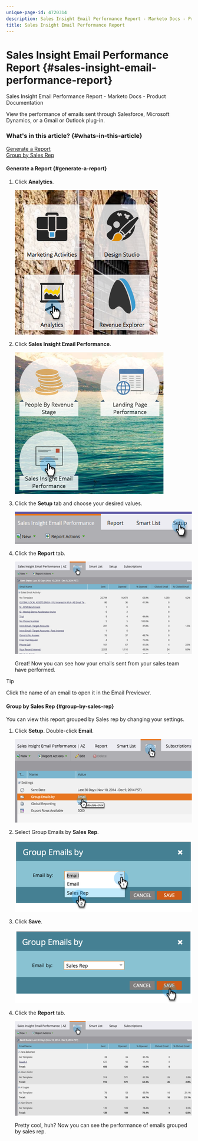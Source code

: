 ```yaml
---
unique-page-id: 4720314
description: Sales Insight Email Performance Report - Marketo Docs - Product Documentation
title: Sales Insight Email Performance Report
---
```


# Sales Insight Email Performance Report {#sales-insight-email-performance-report}

Sales Insight Email Performance Report - Marketo Docs - Product Documentation

View the performance of emails sent through Salesforce, Microsoft Dynamics, or a Gmail or Outlook plug-in.

### What's in this article? {#whats-in-this-article}

[Generate a Report](#generate-a-report)  
[Group by Sales Rep](#group-by-sales-rep)

#### Generate a Report {#generate-a-report}

1. Click **Analytics**.

   ![](assets/mainnav-analyticshand-small.png)

1. Click **Sales Insight Email Performance**.

   ![](assets/analytics-salesemailreporthand.png)

1. Click the **Setup** tab and choose your desired values.

   ![](assets/three.png)

1. Click the **Report** tab.

   ![](assets/image2014-12-9-12-3a5-3a35.png)

   Great! Now you can see how your emails sent from your sales team have performed.

>[!TIP]
>
>Click the name of an email to open it in the Email Previewer.

#### Group by Sales Rep {#group-by-sales-rep}

You can view this report grouped by Sales rep by changing your settings.

1. Click **Setup**. Double-click **Email**.

   ![](assets/image2014-12-9-12-3a12-3a19.png)

1. Select Group Emails by **Sales Rep**.

   ![](assets/image2014-12-9-12-3a16-3a42.png)

1. Click **Save**.

   ![](assets/image2014-12-9-12-3a17-3a39.png)

1. Click the **Report** tab.

   ![](assets/image2014-12-9-12-3a19-3a7.png)

   Pretty cool, huh? Now you can see the performance of emails grouped by sales rep.

